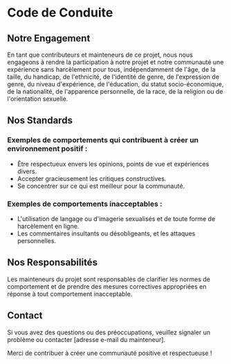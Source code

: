 # Code de Conduite

## Notre Engagement

En tant que contributeurs et mainteneurs de ce projet, nous nous engageons à rendre la participation à notre projet et notre communauté une expérience sans harcèlement pour tous, indépendamment de l'âge, de la taille, du handicap, de l'ethnicité, de l'identité de genre, de l'expression de genre, du niveau d'expérience, de l'éducation, du statut socio-économique, de la nationalité, de l'apparence personnelle, de la race, de la religion ou de l'orientation sexuelle.

## Nos Standards

### Exemples de comportements qui contribuent à créer un environnement positif :
- Être respectueux envers les opinions, points de vue et expériences divers.
- Accepter gracieusement les critiques constructives.
- Se concentrer sur ce qui est meilleur pour la communauté.

### Exemples de comportements inacceptables :
- L'utilisation de langage ou d'imagerie sexualisés et de toute forme de harcèlement en ligne.
- Les commentaires insultants ou désobligeants, et les attaques personnelles.

## Nos Responsabilités

Les mainteneurs du projet sont responsables de clarifier les normes de comportement et de prendre des mesures correctives appropriées en réponse à tout comportement inacceptable.

## Contact

Si vous avez des questions ou des préoccupations, veuillez signaler un problème ou contacter [adresse e-mail du mainteneur].

Merci de contribuer à créer une communauté positive et respectueuse !
